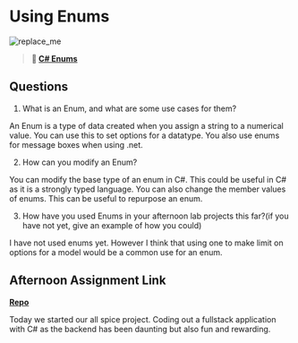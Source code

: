 # Using Enums

![replace_me](https://codeworks.blob.core.windows.net/public/assets/img/illustrations/placeholder.svg)

> **📖 [C# Enums](https://codeworksacademy.com/fs-student-guide/resources/wk10/03-Enums)**

## Questions

1. What is an Enum, and what are some use cases for them?

An Enum is a type of data created when you assign a string to a numerical value. You can use this to set options for a datatype. You also use enums for message boxes when using .net.

2. How can you modify an Enum?

You can modify the base type of an enum in C#. This could be useful in C# as it is a strongly typed language. You can also change the member values of enums. This can be useful to repurpose an enum.

3. How have you used Enums in your afternoon lab projects this far?(if you have not yet, give an example of how you could)

I have not used enums yet. However I think that using one to make limit on options for a model would be a common use for an enum.

## Afternoon Assignment Link

**[Repo](https://github.com/CALEBELLIOTT/AllSpice)**

Today we started our all spice project. Coding out a fullstack application with C# as the backend has been daunting but also fun and rewarding. 
